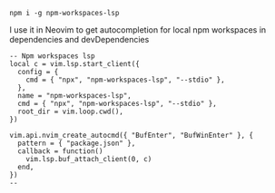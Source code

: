 
`
 npm i -g npm-workspaces-lsp 
`

I use it in Neovim to get autocompletion for local npm workspaces in dependencies and devDependencies
```
-- Npm workspaces lsp
local c = vim.lsp.start_client({
  config = {
    cmd = { "npx", "npm-workspaces-lsp", "--stdio" },
  },
  name = "npm-workspaces-lsp",
  cmd = { "npx", "npm-workspaces-lsp", "--stdio" },
  root_dir = vim.loop.cwd(),
})

vim.api.nvim_create_autocmd({ "BufEnter", "BufWinEnter" }, {
  pattern = { "package.json" },
  callback = function()
    vim.lsp.buf_attach_client(0, c)
  end,
})
--
```
